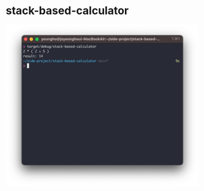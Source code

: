 # stack-based-calculator

![](https://github.com/cho0h5/stack-based-calculator/blob/main/ex.png?raw=true)
